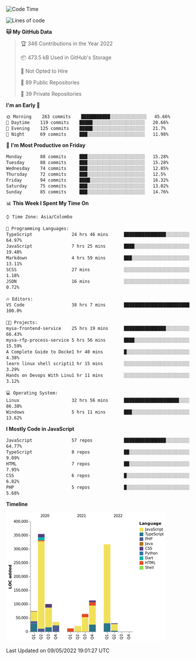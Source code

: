 
<!--START_SECTION:waka-->
![Code Time](http://img.shields.io/badge/Code%20Time-0-blue)

![Lines of code](https://img.shields.io/badge/From%20Hello%20World%20I%27ve%20Written-1%20Million%20lines%20of%20code-blue)

**🐱 My GitHub Data** 

> 🏆 346 Contributions in the Year 2022
 > 
> 📦 473.5 kB Used in GitHub's Storage 
 > 
> 🚫 Not Opted to Hire
 > 
> 📜 89 Public Repositories 
 > 
> 🔑 39 Private Repositories  
 > 
**I'm an Early 🐤** 

```text
🌞 Morning    263 commits    ███████████░░░░░░░░░░░░░░   45.66% 
🌆 Daytime    119 commits    █████░░░░░░░░░░░░░░░░░░░░   20.66% 
🌃 Evening    125 commits    █████░░░░░░░░░░░░░░░░░░░░   21.7% 
🌙 Night      69 commits     ███░░░░░░░░░░░░░░░░░░░░░░   11.98%

```
📅 **I'm Most Productive on Friday** 

```text
Monday       88 commits     ███░░░░░░░░░░░░░░░░░░░░░░   15.28% 
Tuesday      88 commits     ███░░░░░░░░░░░░░░░░░░░░░░   15.28% 
Wednesday    74 commits     ███░░░░░░░░░░░░░░░░░░░░░░   12.85% 
Thursday     72 commits     ███░░░░░░░░░░░░░░░░░░░░░░   12.5% 
Friday       94 commits     ████░░░░░░░░░░░░░░░░░░░░░   16.32% 
Saturday     75 commits     ███░░░░░░░░░░░░░░░░░░░░░░   13.02% 
Sunday       85 commits     ███░░░░░░░░░░░░░░░░░░░░░░   14.76%

```


📊 **This Week I Spent My Time On** 

```text
⌚︎ Time Zone: Asia/Colombo

💬 Programming Languages: 
TypeScript               24 hrs 46 mins      ████████████████░░░░░░░░░   64.97% 
JavaScript               7 hrs 25 mins       ████░░░░░░░░░░░░░░░░░░░░░   19.48% 
Markdown                 4 hrs 59 mins       ███░░░░░░░░░░░░░░░░░░░░░░   13.11% 
SCSS                     27 mins             ░░░░░░░░░░░░░░░░░░░░░░░░░   1.18% 
JSON                     16 mins             ░░░░░░░░░░░░░░░░░░░░░░░░░   0.72%

🔥 Editors: 
VS Code                  38 hrs 7 mins       █████████████████████████   100.0%

🐱‍💻 Projects: 
mysa-frontend-service    25 hrs 19 mins      ████████████████░░░░░░░░░   66.43% 
mysa-rfp-process-service 5 hrs 56 mins       ████░░░░░░░░░░░░░░░░░░░░░   15.59% 
A Complete Guide to Docke1 hr 40 mins        █░░░░░░░░░░░░░░░░░░░░░░░░   4.38% 
learn linux shell scripti1 hr 15 mins        ░░░░░░░░░░░░░░░░░░░░░░░░░   3.29% 
Hands on Devops With Linu1 hr 11 mins        ░░░░░░░░░░░░░░░░░░░░░░░░░   3.12%

💻 Operating System: 
Linux                    32 hrs 56 mins      █████████████████████░░░░   86.38% 
Windows                  5 hrs 11 mins       ███░░░░░░░░░░░░░░░░░░░░░░   13.62%

```

**I Mostly Code in JavaScript** 

```text
JavaScript               57 repos            ████████████████░░░░░░░░░   64.77% 
TypeScript               8 repos             ██░░░░░░░░░░░░░░░░░░░░░░░   9.09% 
HTML                     7 repos             ██░░░░░░░░░░░░░░░░░░░░░░░   7.95% 
CSS                      6 repos             █░░░░░░░░░░░░░░░░░░░░░░░░   6.82% 
PHP                      5 repos             █░░░░░░░░░░░░░░░░░░░░░░░░   5.68%

```


**Timeline**

![Chart not found](https://raw.githubusercontent.com/ccweerasinghe1994/ccweerasinghe1994/master/charts/bar_graph.png) 


 Last Updated on 09/05/2022 19:01:27 UTC
<!--END_SECTION:waka-->

